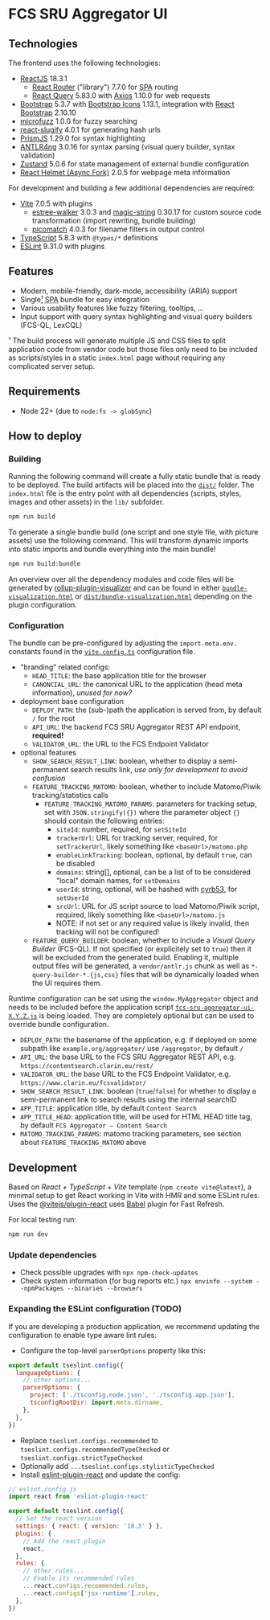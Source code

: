 # FCS SRU Aggregator UI

## Technologies

The frontend uses the following technologies:

- [ReactJS](https://18.react.dev/) 18.3.1
  - [React Router](https://reactrouter.com/start/library/installation) ("library") 7.7.0 for <abbr title="Single Page Application">SPA</abbr> routing
  - [React Query](https://tanstack.com/query/latest) 5.83.0 with [Axios](https://github.com/axios/axios) 1.10.0 for web requests
- [Bootstrap](https://getbootstrap.com/) 5.3.7 with [Bootstrap Icons](https://icons.getbootstrap.com/) 1.13.1, integration with [React Bootstrap](https://react-bootstrap.netlify.app/) 2.10.10
- [microfuzz](https://github.com/Nozbe/microfuzz) 1.0.0 for fuzzy searching
- [react-slugify](https://github.com/martpie/react-slugify) 4.0.1 for generating hash urls
- [PrismJS](https://github.com/PrismJS/prism) 1.29.0 for syntax highlighting
- [ANTLR4ng](https://github.com/mike-lischke/antlr4ng) 3.0.16 for syntax parsing (visual query builder, syntax validation)
- [Zustand](https://github.com/pmndrs/zustand) 5.0.6 for state management of external bundle configuration
- [React Helmet (Async Fork)](https://github.com/staylor/react-helmet-async) 2.0.5 for webpage meta information

For development and building a few additional dependencies are required:

- [Vite](https://vite.dev/) 7.0.5 with plugins
  - [estree-walker](https://github.com/Rich-Harris/estree-walker) 3.0.3 and [magic-string](https://github.com/rich-harris/magic-string) 0.30.17 for custom source code transformation (import rewriting, bundle building)
  - [picomatch](https://github.com/micromatch/picomatch#globbing-features) 4.0.3 for filename filters in output control
- [TypeScript](https://www.typescriptlang.org/) 5.8.3 with `@types/*` definitions
- [ESLint](https://eslint.org/) 9.31.0 with plugins

## Features

- Modern, mobile-friendly, dark-mode, accessibility (ARIA) support
- Single[¹](#footnote-1) <abbr title="Single Page Application">SPA</abbr> bundle for easy integration
- Various usability features like fuzzy filtering, tooltips, ...
- Input support with query syntax highlighting and visual query builders (FCS-QL, LexCQL)

<a id="footnote-1">¹</a> The build process will generate multiple JS and CSS files to split application code from vendor code but those files only need to be included as scripts/styles in a static `index.html` page without requiring any complicated server setup.

## Requirements

- Node 22+ (due to `node:fs -> globSync`)

## How to deploy

### Building

Running the following command will create a fully static bundle that is ready to be deployed. The build artifacts will be placed into the [`dist/`](dist/) folder. The `index.html` file is the entry point with all dependencies (scripts, styles, images and other assets) in the `lib/` subfolder.

```bash
npm run build
```

To generate a single bundle build (one script and one style file, with picture assets) use the following command. This will transform dynamic imports into static imports and bundle everything into the main bundle!

```bash
npm run build:bundle
```

An overview over all the dependency modules and code files will be generated by [rollup-plugin-visualizer](https://github.com/btd/rollup-plugin-visualizer) and can be found in either [`bundle-visualization.html`](bundle-visualization.html) or [`dist/bundle-visualization.html`](dist/bundle-visualization.html) depending on the plugin configuration.

### Configuration

The bundle can be pre-configured by adjusting the `import.meta.env.` constants found in the [`vite.config.ts`](vite.config.ts) configuration file.

- "branding" related configs:
  - `HEAD_TITLE`: the base application title for the browser
  - `CANONCIAL_URL`: the canonical URL to the application (head meta information), _unused for now?_
- deployment base configuration
  - `DEPLOY_PATH`: the (sub-)path the application is served from, by default `/` for the root
  - `API_URL`: the backend FCS SRU Aggregator REST API endpoint, **required!**
  - `VALIDATOR_URL`: the URL to the FCS Endpoint Validator
- optional features
  - `SHOW_SEARCH_RESULT_LINK`: boolean, whether to display a semi-permanent search results link, _use only for development to avoid confusion_
  - `FEATURE_TRACKING_MATOMO`: boolean, whether to include Matomo/Piwik tracking/statistics calls
    - `FEATURE_TRACKING_MATOMO_PARAMS`: parameters for tracking setup, set with `JSON.stringify({})` where the parameter object `{}` should contain the following entries:
      - `siteId`: number, required, for `setSiteId`
      - `trackerUrl`: URL for tracking server, required, for `setTrackerUrl`, likely something like `<baseUrl>/matomo.php`
      - `enableLinkTracking`: boolean, optional, by default `true`, can be disabled
      - `domains`: string[], optional, can be a list of to be considered "local" domain names, for `setDomains`
      - `userId`: string, optional, will be hashed with [cyrb53](https://stackoverflow.com/a/52171480/9360161), for `setUserId`
      - `srcUrl`: URL for JS script source to load Matomo/Piwik script, required, likely something like `<baseUrl>/matomo.js`
      - NOTE: if not set or any required value is likely invalid, then tracking will not be configured!
  - `FEATURE_QUERY_BUILDER`: boolean, whether to include a _Visual Query Builder_ (FCS-QL). If not specified (or explicitely set to `true`) then it will be excluded from the generated build. Enabling it, multiple output files will be generated, a `vendor/antlr.js` chunk as well as `*-query-builder-*.{js,css}` files that will be dynamically loaded when the UI requires them.

Runtime configuration can be set using the `window.MyAggregator` object and needs to be included before the application script [`fcs-sru-aggregator-ui-X.Y.Z.js`](dist/lib/) is being loaded. They are completely optional but can be used to override bundle configuration.

- `DEPLOY_PATH`: the basename of the application, e.g. if deployed on some subpath like `example.org/aggregator/` use `/aggregator`, by default `/`
- `API_URL`: the base URL to the FCS SRU Aggregator REST API, e.g. `https://contentsearch.clarin.eu/rest/`
- `VALIDATOR_URL`: the base URL to the FCS Endpoint Validator, e.g. `https://www.clarin.eu/fcsvalidator/`
- `SHOW_SEARCH_RESULT_LINK`: boolean (`true`/`false`) for whether to display a semi-permanent link to search results using the internal searchID
- `APP_TITLE`: application title, by default `Content Search`
- `APP_TITLE_HEAD`: application title, will be used for HTML HEAD title tag, by default `FCS Aggregator – Content Search`
- `MATOMO_TRACKING_PARAMS`: matomo tracking parameters, see section about `FEATURE_TRACKING_MATOMO` above

## Development

Based on _React + TypeScript + Vite_ template (`npm create vite@latest`), a minimal setup to get React working in Vite with HMR and some ESLint rules. Uses the [@vitejs/plugin-react](https://github.com/vitejs/vite-plugin-react/blob/main/packages/plugin-react/README.md) uses [Babel](https://babeljs.io/) plugin for Fast Refresh.

For local testing run:

```bash
npm run dev
```

### Update dependencies

- Check possible upgrades with `npx npm-check-updates`
- Check system information (for bug reports etc.) `npx envinfo --system --npmPackages --binaries --browsers`

### Expanding the ESLint configuration (TODO)

If you are developing a production application, we recommend updating the configuration to enable type aware lint rules:

- Configure the top-level `parserOptions` property like this:

```js
export default tseslint.config({
  languageOptions: {
    // other options...
    parserOptions: {
      project: ['./tsconfig.node.json', './tsconfig.app.json'],
      tsconfigRootDir: import.meta.dirname,
    },
  },
})
```

- Replace `tseslint.configs.recommended` to `tseslint.configs.recommendedTypeChecked` or `tseslint.configs.strictTypeChecked`
- Optionally add `...tseslint.configs.stylisticTypeChecked`
- Install [eslint-plugin-react](https://github.com/jsx-eslint/eslint-plugin-react) and update the config:

```js
// eslint.config.js
import react from 'eslint-plugin-react'

export default tseslint.config({
  // Set the react version
  settings: { react: { version: '18.3' } },
  plugins: {
    // Add the react plugin
    react,
  },
  rules: {
    // other rules...
    // Enable its recommended rules
    ...react.configs.recommended.rules,
    ...react.configs['jsx-runtime'].rules,
  },
})
```
